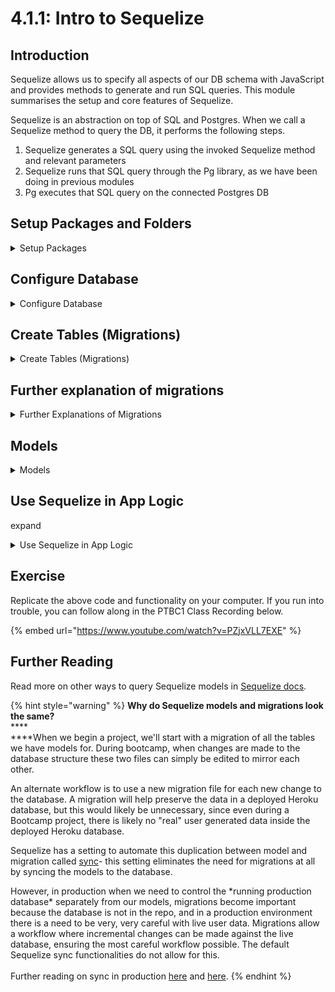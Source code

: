# 4.1.1: Intro to Sequelize

## Introduction

Sequelize allows us to specify all aspects of our DB schema with JavaScript and provides methods to generate and run SQL queries. This module summarises the setup and core features of Sequelize.

Sequelize is an abstraction on top of SQL and Postgres. When we call a Sequelize method to query the DB, it performs the following steps.

1. Sequelize generates a SQL query using the invoked Sequelize method and relevant parameters
2. Sequelize runs that SQL query through the Pg library, as we have been doing in previous modules
3. Pg executes that SQL query on the connected Postgres DB

## Setup Packages and Folders

<details>

<summary>Setup Packages</summary>

**Create App**

Create a directory for your app and initialize NPM.

```bash
npm init -y
```

**Install Sequelize NPM Packages**

Install `sequelize` and `pg` NPM packages to use Sequelize with Postgres in our app. Sequelize requests that we install `pg` manually because Sequelize also supports other SQL database types such as MySQL and SQLite, and does not install any SQL DB connectors such as `pg` by default to keep the Sequelize library lean.

Install `sequelize-cli` NPM package in development dependencies to generate relevant Sequelize files such as migrations and models from the command line. `sequelize-cli` also allows us to run Sequelize migration files that will update our DB schema in lieu of raw SQL.

```
npm install pg sequelize
npm install --save-dev sequelize-cli
```

**Create Sequelize Folders**

Create the empty folders `config`, `migrations`, `models`, and `seeders`. These will store Sequelize files that we will need to create for our application. We will explore what each of these folders represents below. We can also create these folders with the [`npx sequelize init`](https://github.com/sequelize/cli#usage) command. More on this [here](https://sequelize.org/master/manual/migrations.html#project-bootstrapping).

```bash
mkdir config migrations models seeders
```

</details>

## Configure Database

<details>

<summary>Configure Database</summary>

### Create Database Connection Config File

Similar to the `pg` connection config we defined in [Module 3.5.2: PostgreSQL Node App](../../3-backend-applications/3.4-sql-applications/3.4.2-postgresql-node-app.md#pg-npm-library), the Sequelize connection config specifies parameters for Sequelize to connect to our SQL database. We use JS for our config file so that we can include inline comments, unlike JSON.

**Sample Config File (config/config.js)**

module.exports is the instruction that tells Node.js which bits of code (functions, objects, strings, etc.) to “export” from a given file so other files are allowed to access the exported code.

This file tells the sequelize cli how to connect to the database.

```javascript
module.exports = {
// development settings, other settings include staging and production settings which we have not included here
  development: {
    username: 'kai',
    password: null,
    // "grocery" is our example app name, which we also use as our DB name.
    // Use "_development" suffix to indicate DB is for development purposes (naming convention)
    database: 'grocery_development',
    host: '127.0.0.1',
    dialect: 'postgres',
  },
};
```

**Create Database Based on Config**

Create the database specified in the config using Sequelize CLI's built-in command `db:create`.

```
npx sequelize db:create
```

this is the result you should see on your terminal after running the command `npx sequelize db:create`

```
Sequelize CLI [Node: 15.14.0, CLI: 6.3.0, ORM: 6.12.0-alpha.1]
​
Loaded configuration file "config/config.js".
Using environment "development".
Database grocery_development created
```

</details>

## Create Tables (Migrations)

<details>

<summary>Create Tables (Migrations)</summary>

Sequelize replaces `init_tables.sql` from Module [3.5.7: Database Setup Files](../../3-backend-applications/3.4-sql-applications/3.4.9-database-setup-files.md#init\_tables-sql) with a concept called "**migrations**". Database migrations are a system to manage database schema, allowing us to specify changes to database tables and columns over the lifetime of our database.

Database migrations only manipulate database schema, but do not determine how our applications interact with the database. Database "**models**" in the following section determine how our apps interact with the DB.

Migrations are especially crucial to manage changes to DB schema after our apps go live and contain real-user data. Migrations help us create and run SQL queries to update our schema, while maintaining a record of the update in a "migration file" and in the DB itself. This helps prevent incorrect SQL caused by human error, and helps us keep track of DB state.

Migrations also allow us to quickly re-create copies of our DB by "replaying" all of our migration files in chronological order. This is especially useful for testing and feature development, because it eliminates human error in re-creating DBs with SQL queries. It also enables fellow developers to easily run your written migrations on their own local database setup, and therefore anyone with your code could use your app.

**Create Migration to Create Items Table**

Use `sequelize-cli`'s `migration:generate` command to create a new migration. This specific migration is to create an `Items` table in our database.

Note that the table name `items` is in snake\_case and pluralised, as per SQL naming convention from [Module 3.5.2: PostgreSQL Node App](../../3-backend-applications/3.4-sql-applications/3.4.2-postgresql-node-app.md#sql-entity-naming-and-casing). Column names are also snake\_case. You may notice in the Models section below that corresponding model attributes are in camelCase. This camelCase-snake\_case translation is done by the `underscored` Sequelize option specified in the model file. This allows us to use camel case in JavaScript and snake case in SQL, satisfying casing conventions for both languages.

Sequelize expects table names to be plural, and model names to be singular, and automatically queries for table names that are pluralised forms of our model names in our apps.

```
npx sequelize migration:generate --name create-items-table
```

Replace the contents of the generated file with the following table-creation code. Sequelize is Promise-based, and uses async/await syntax to manipulate async control flow in migration files by default. `queryInterface` is a param provided by Sequelize to manipulate DB schema. See [`queryInterface` docs](https://sequelize.org/master/manual/query-interface.html) for more info.

You may notice that there is an `up` and a `down` section of each migration. The `up` section runs when we execute the migration on the DB. `down` runs when we wish to undo the most recently run migration, which should only be done in rare circumstances and almost never in production.

Note that `created_at` and `updated_at` are required columns with Sequelize.

**Migration File Template**

```javascript
module.exports = {
  up: async (queryInterface, Sequelize) => {
    await queryInterface.createTable('<TABLE_NAME_SNAKE_CASE_PLURAL>', {
      id: {
        allowNull: false,
        autoIncrement: true,
        primaryKey: true,
        type: Sequelize.INTEGER,
      },
      <COLUMN_NAME_SNAKE_CASE>: {
        type: Sequelize.<COLUMN_DATA_TYPE_UPPERCASE>,
      },
      // ... [<OTHER_COLUMNS>]
      // created_at and updated_at are required
      created_at: {
        allowNull: false,
        type: Sequelize.DATE,
      },
      updated_at: {
        allowNull: false,
        type: Sequelize.DATE,
      },

    });
  },

  down: async (queryInterface, Sequelize) => {
    await queryInterface.dropTable('<TABLE_NAME_SNAKE_CASE_PLURAL>');
  },
};
```

**Sample Migration File (\<GENERATED\_DATE>-create-items-table.js)**

```javascript
// running "npx sequelize migration:generate --name create-items-table" creates this file
// something like this should appear in the terminal after running this command
​
// Sequelize CLI [Node: 15.14.0, CLI: 6.3.0, ORM: 6.12.0-alpha.1]
​
// migrations folder at "/home/michellemok/RA/ftbc5/sequelize/migrations" already exists.
// New migration was created at /home/michellemok/RA/ftbc5/sequelize/migrations/20211203063853-create-items-table.js .

module.exports = {
  up: async (queryInterface, Sequelize) => {
    await queryInterface.createTable('items', {
      id: {
        allowNull: false,
        autoIncrement: true,
        primaryKey: true,
        type: Sequelize.INTEGER,
      },
      name: {
        type: Sequelize.STRING,
      },
      // created_at and updated_at are required
      created_at: {
        allowNull: false,
        type: Sequelize.DATE,
      },
      updated_at: {
        allowNull: false,
        type: Sequelize.DATE,
      },
    });
  },

  down: async (queryInterface, Sequelize) => {
    await queryInterface.dropTable('items');
  },
};
```

Should you encounter any errors when running the command below, you might need to remove all comments above `module.exports` in the sample file above.

**Run Migration to Create Table**

Writing the migration file specifies the DB schema changes. To execute all unexecuted migration files, run `sequelize-cli`'s `db:migrate` command.

```
npx sequelize db:migrate
```

This command will execute these steps:

* Will ensure a table called `SequelizeMeta` in database. This table is used to record which migrations have run on the current database
* Start looking for any migration files which haven't run yet. Files which have already run will not run again. This is possible by checking `SequelizeMeta` table(by running the command: `select * from "SequelizeMeta"`). In this case it will run `XXXXXXXXXXXXXX-create-user.js` migration, which we created in last step.
* Creates a table called Items with all columns as specified in its migration file.

The passed queryInterface object can be used to modify the database. The Sequelize object stores the available data types such as STRING or INTEGER (https://sequelize.org/v5/manual/ data-types.html)

queryInterface comes from `const queryInterface = sequelize.getQueryInterface();`

refer to docs, https://sequelize.org/master/manual/query-interface.html

</details>

## Further explanation of migrations

<details>

<summary>Further Explanations of Migrations</summary>

We can create more than 1 migration file by running `sequelize migration:generate` again.

For example, if we wanted to change the name of the table we previously created, we could run the command `to create another migration file`:

`sequelize migration:generate --name change-items-table-name`

```
// this file was created after running the command "npx sequelize migration:generate --name change-items-table-name" (2nd migration file)
module.exports = {
  up: async (queryInterface, Sequelize) => {
    await queryInterface.renameTable('items', 'things');
  },
​
  down: async (queryInterface, Sequelize) => {
    await queryInterface.renameTable('things', 'items');
  },
};
​
```

After running `npx sequelize db:migrate`, this should be seen in the command terminal:

```
 Sequelize CLI [Node: 15.14.0, CLI: 6.3.0, ORM: 6.12.0-alpha.1]
​
 Loaded configuration file "config/config.js".
 Using environment "development".
 == 20211206124409-change-items-table-name: migrating =======
 == 20211206124409-change-items-table-name: migrated (0.024s)


// it tells us that the file we just created ran, and we should see the following in the SequelizeMeta table:
                    name                    
 -------------------------------------------
  20211203063853-create-items-table.js
  20211206124409-change-items-table-name.js
  (2 rows)
 
// checking the database in psql should show us that the name of the table has changed:
                List of relations
  Schema |     Name      |   Type   |    Owner    
 --------+---------------+----------+-------------
  public | SequelizeMeta | table    | michellemok
  public | items_id_seq  | sequence | michellemok
  public | things        | table    | michellemok
 (3 rows)
​
```

To undo migrations, we can run the `npx sequelize db:migrate:undo` command. See [Sequelize CLI docs](https://github.com/sequelize/cli#usage) for a full list of Sequelize CLI commands. This command will only undo the most recent `up` migration, by running the `down` function of that migration file. Ideally we should always write the `down` function to be the regression of the `up` function. For example `up` would create a table, `down` would delete that table.

```
// if we want to undo the changes made by running the migration, we can run the command "npx sequelize db:migrate:undo"
// and we should see the following in the command line:
​
 Sequelize CLI [Node: 15.14.0, CLI: 6.3.0, ORM: 6.12.0-alpha.1]
​
 Loaded configuration file "config/config.js".
 Using environment "development".
 == 20211206124409-change-items-table-name: reverting =======
 == 20211206124409-change-items-table-name: reverted (0.012s)
​
 checking the database shows us that table's name has changed back to it's original name(items)
                 List of relations
  Schema |     Name      |   Type   |    Owner    
 --------+---------------+----------+-------------
  public | SequelizeMeta | table    | michellemok
  public | items         | table    | michellemok
  public | items_id_seq  | sequence | michellemok
 (3 rows)
​
// checking SequelizeMeta should show us the following result:
                 name                 
 --------------------------------------
  20211203063853-create-items-table.js
 (1 row)
```

**Verify Table Creation in Psql**

Open Psql with a connection to our DB

```
psql -d grocery_development
```

Run `\dt` to display tables in the DB

```bash
\dt
```

</details>

## Models

<details>

<summary>Models</summary>

Models enable our Node applications to interact with the DB by defining what data is available. Model "**classes**" (in UpperCamelCase) have methods that allow us to query the corresponding DB tables, which must be named as the pluralised form of our model names. Model "**instances**" (in lowerCamelCase) are instantiations of those classes, and are essentially JavaScript objects with pre-defined attributes, where those attributes are defined in model files and map to the corresponding DB table's columns. Models assume that the DB schema is already set up as per what is defined in the model files. **Models do not manipulate DB schema; only migrations manipulate DB schema.**

**Create Model File for Item Model**

In the previous section we wrote and ran a migration to create the `items` table. Now we will define an `Item` model to let our application access the data inside the `items` table.

A model file is essentially a JavaScript class generator that specifies the name of a model and its attributes and associations. Sequelize models correspond directly to DB tables, where the model name should always be the singular form of the table name since the model is a representation of a single instance or a single row of that table. For example, the model corresponding to the `items` table must be called "item" in the sequelize definition for Sequelize to work. Sequelize uses model names to generate table names when it translates JavaScript to SQL queries.

**Model File Template (models/\<MODEL\_NAME\_LOWERCASE\_SINGULAR>.mjs)**

Note the usage of .mjs file extensions in Modules 4.2.x. This is in lieu of `"type": "module"` in package.json. The .mjs extension lets Node know to treat the file as an ES6 module instead of a CommonJS file.

```javascript
export default function init<MODEL_NAME_UPPER_CAMEL_CASE_SINGULAR>Model(sequelize, DataTypes) {
  return sequelize.define('<MODEL_NAME_SNAKE_CASE_SINGULAR>', {
    id: {
      allowNull: false,
      autoIncrement: true,
      primaryKey: true,
      type: DataTypes.INTEGER,
    },
    <COLUMN_NAME>: {
      type: Sequelize.<COLUMN_DATA_TYPE_UPPERCASE>,
    },
    // ... [<OTHER_COLUMNS>]
    createdAt: {
      allowNull: false,
      type: DataTypes.DATE,
    },
    updatedAt: {
      allowNull: false,
      type: DataTypes.DATE,
    },
  }, {
    // The underscored option makes Sequelize reference snake_case names in the DB.
    underscored: true
  });
};
```

**Sample Model File (models/item.mjs)**

```javascript
//  a model represents a table in sequelize, The model tells Sequelize several things about the entity it represents, such as the name of the table in the database and which columns it has (and their data types).
// To define mappings between a model and a table, use the define method
//  After being defined, we can access our model with sequelize.models.Item, i.e,
//  Item === sequelize.models.Item
​
// this function is exported and used in line 37 of index.mjs, 
// db.Item = initItemModel(sequelize, Sequelize.DataTypes);
// it takes 2 parameters, the instance of Sequelize (sequelize) that we created in index.mjs and Sequelize.Datatypes(https://sequelize.org/v5/manual/data-types.html), which allow us to specify what type of data we want 
export default function initItemModel(sequelize, DataTypes) {
  return sequelize.define(
    'item',
    {
      id: {
        allowNull: false,
        autoIncrement: true,
        primaryKey: true,
        type: DataTypes.INTEGER,
      },
      name: {
        type: DataTypes.STRING,
      },
      createdAt: {
        allowNull: false,
        type: DataTypes.DATE,
      },
      updatedAt: {
        allowNull: false,
        type: DataTypes.DATE,
      },
    },
    {
      // The underscored option makes Sequelize reference snake_case names in the DB.
      underscored: true,
    }
  );
}
```

Should you encounter any errors when running the command below, you might need to remove all comments above `module.exports` in the sample file above.

**Create Model Index File to Make Models Accessible in App**

We will initialise and export all the models we define in a single module. This makes it easy to access models from different modules within our application. In the following code, model classes are exported in a `db` object where keys are model names and values are model classes. The following is a simplified version of the model index file generated by [`npx sequelize init`](https://github.com/sequelize/cli#usage).

**Model Index File Template**

```javascript
import sequelizePackage from 'sequelize';
import allConfig from '../config/config.js';

import init<MODEL_NAME_UPPER_CAMEL_CASE_SINGULAR>Model from './<MODEL_NAME_LOWER_CAMEL_CASE_SINGULAR>.mjs';

const { Sequelize } = sequelizePackage;
const env = process.env.NODE_ENV || 'development';
const config = allConfig[env];
const db = {};

let sequelize = new Sequelize(config.database, config.username, config.password, config);

db.<MODEL_NAME_UPPER_CAMEL_CASE_SINGULAR> = init<MODEL_NAME_UPPER_CAMEL_CASE_SINGULAR>Model(sequelize, Sequelize.DataTypes);

db.sequelize = sequelize;
db.Sequelize = Sequelize;

export default db;
```

**Sample Model Index File (models/index.mjs)**

```javascript
import sequelizePackage from 'sequelize';
// we give the name allConfig to what we're importing from config.js, i.e, our database settings
import allConfig from '../config/config.js';

import initItemModel from './item.mjs';

const { Sequelize } = sequelizePackage;
// in this case, "env" will be development, as we have in our config.js file
// process.env.NODE_ENV will be used later on in the course
const env = process.env.NODE_ENV || 'development';
// this is the same as saying : 
// const config = allConfig['development'] 
const config = allConfig[env];
const db = {};

// initiate a new instance of Sequelize
// note similarity to pool.query

let sequelize = new Sequelize(
// database settings from config.js
  config.database,
  config.username,
  config.password,
  config
);

// here we are putting initItemModel from item.mjs into the object "db" (line 14)
db.Item = initItemModel(sequelize, Sequelize.DataTypes);
// db = {
//    Item: initItemModel(sequelize, Sequelize.DataTypes)
// }

// here we are putting the instance we created in line 28 into the object "db"
db.sequelize = sequelize;
// db = {
//     Item: initItemModel(sequelize, Sequelize.DataTypes),
//    sequelize: sequelize
// }

export default db;
```

**One command to create a migration and a model**

Now that we have all our code setup, we understood what migrations and models are, and how to set them up, let's look at how to create a migration and a model at the same time with a single command

```bash
npx sequelize-cli model:generate --name Item --attributes name:string
```

After running this command, you should see a new migration and a new model file in the respective folders. Please note, that this command currently only allows for a basic setup, and not for more advanced attributes to be added to your properties. You will have to do that on your own, if you have these requirements for your columns/properties.

</details>

## Use Sequelize in App Logic

expand

<details>

<summary>Use Sequelize in App Logic</summary>

**Node App to Create Item**

Before we use Sequelize with Express, let's create a command-line Node app that creates an `item` entry in the database using Sequelize.

**Node App File Template**

```javascript
import db from './models/index.mjs';

db.<MODEL_NAME_CAPITALIZED_SINGULAR>
  .create({
    <COLUMN_NAME>: <VALUE>,
    [<OTHER_COLUMN_NAMES_AND_VALUES>]
  })
  .then((<RESULT_ROW>) => {
    console.log('success!');
    console.log(<RESULT_ROW>);
  })
  .catch((error) => console.log(error));
```

**Sample Node App File (create.mjs)**

Sequelize's `create` method generates an `INSERT` query based on the `Item` model we defined above. This inserts a record with the name provided on the command line to the `items` table in our DB.

```javascript
// import the object we created with everything in it from index.mjs
import db from './models/index.mjs';

// a model is an ES6 class. An instance of the class represents one object from that model (which maps to one row of the table in the database).
//  Although a model is a class, you should not create instances by using the new operator directly. Sequelize provides the create method for this
// https://sequelize.org/master/manual/model-instances.html

db.Item.create({
  name: process.argv[2],
})
  .then((item) => {
    console.log('success!');
    console.log(item);
  })
  .catch((error) => console.log(error));
```

Let's run this app to create an Item in the DB.

**Node Command Template**

```
node create.mjs <ITEM_NAME>
```

**Sample Node Command**

```
node create.mjs milk
```

Let's verify that this Item now exists in the DB. Open Psql with a connection to our DB

```
psql -d grocery_development
```

Verify that we inserted our Item in the DB

```
SELECT * FROM "items";
```

**Node App to Retrieve Items**

Let's create another command-line app to retrieve data from our DB using the model-querying functionality of Sequelize.

**Model Query Node App Template**

```javascript
import db from './models/index.mjs';

db.<MODEL_NAME_UPPER_CAMEL_CASE_SINGULAR>.findAll({
  where: {
    <MODEL_COLUMN_NAME>: ['milk']
  }
})
.then((items) => console.log(items[0]))
.catch((error) => console.log(error));
```

**Sample Model Query Node App (where.mjs)**

`findAll` method accepts an options object as a parameter that allows us to specify WHERE attributes that we would previously put in our SQL statements.

```javascript
import db from './models/index.mjs';

db.Item.findAll({
  where: {
    name: [process.argv[2]],
  },
})
  .then((items) => console.log(items[0]))
  .catch((error) => console.log(error));
```

Let's run this app the retrieve Items from the DB

```bash
node where.mjs milk
```

</details>

####

## Exercise

Replicate the above code and functionality on your computer. If you run into trouble, you can follow along in the PTBC1 Class Recording below.

{% embed url="https://www.youtube.com/watch?v=PZjxVLL7EXE" %}

## Further Reading

Read more on other ways to query Sequelize models in [Sequelize docs](https://sequelize.org/master/manual/model-querying-basics.html).

{% hint style="warning" %}
**Why do Sequelize models and migrations look the same?**\
\*\*\*\*\
\*\*\*\*When we begin a project, we'll start with a migration of all the tables we have models for. During bootcamp, when changes are made to the database structure these two files can simply be edited to mirror each other.

An alternate workflow is to use a new migration file for each new change to the database. A migration will help preserve the data in a deployed Heroku database, but this would likely be unnecessary, since even during a Bootcamp project, there is likely no "real" user generated data inside the deployed Heroku database.

Sequelize has a setting to automate this duplication between model and migration called [sync](https://sequelize.org/master/manual/model-basics.html#model-synchronization)- this setting eliminates the need for migrations at all by syncing the models to the database.

However, in production when we need to control the \*running production database\* separately from our models, migrations become important because the database is not in the repo, and in a production environment there is a need to be very, very careful with live user data. Migrations allow a workflow where incremental changes can be made against the live database, ensuring the most careful workflow possible. The default Sequelize sync functionalities do not allow for this.\
\
Further reading on sync in production [here](https://medium.com/@smallbee/how-to-use-sequelize-sync-without-difficulties-4645a8d96841) and [here](https://stackoverflow.com/questions/21105748/sequelize-js-how-to-use-migrations-and-sync).
{% endhint %}
